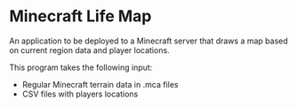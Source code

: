 # Minecraft Life Map

An application to be deployed to a Minecraft server that draws a map based on current region data and player locations.

This program takes the following input:
- Regular Minecraft terrain data in .mca files
- CSV files with players locations
